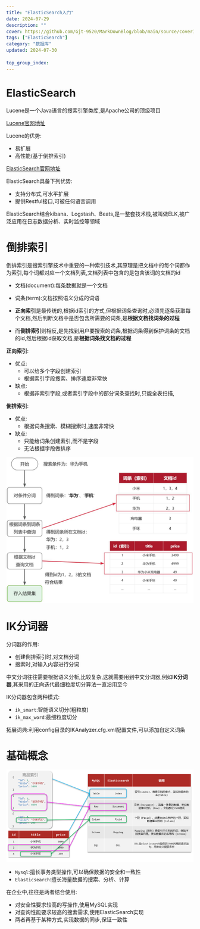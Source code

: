 ```yaml
---
title: "ElasticSearch入门"
date: 2024-07-29
description: ""
cover: https://github.com/Gjt-9520/MarkDownBlog/blob/main/source/coverImages/Bimage-135/Bimage87.jpg?raw=true
tags: ["ElasticSearch"]
category: "数据库"
updated: 2024-07-30
  
top_group_index: 
---
```


# ElasticSearch

Lucene是一个Java语言的搜索引擎类库,是Apache公司的顶级项目

[Lucene官网地址](https://lucene.apache.org/)

Lucene的优势:
- 易扩展
- 高性能(基于倒排索引)

[ElasticSearch官网地址](https://www.elastic.co/cn/)

ElasticSearch具备下列优势:
- 支持分布式,可水平扩展
- 提供Restful接口,可被任何语言调用

ElasticSearch结合kibana、Logstash、Beats,是一整套技术栈,被叫做ELK,被广泛应用在日志数据分析、实时监控等领域

# 倒排索引

倒排索引是搜索引擎技术中重要的一种索引技术,其原理是把文档中的每个词都作为索引,每个词都对应一个文档列表,文档列表中包含的是包含该词的文档的id

- 文档(document):每条数据就是一个文档
- 词条(term):文档按照语义分成的词语

- **正向索引**是最传统的,根据id索引的方式,但根据词条查询时,必须先逐条获取每个文档,然后判断文档中是否包含所需要的词条,是**根据文档找词条的过程**
-  而**倒排索引**则相反,是先找到用户要搜索的词条,根据词条得到保护词条的文档的id,然后根据id获取文档,是**根据词条找文档的过程**

**正向索引**:
- 优点:
  - 可以给多个字段创建索引
  - 根据索引字段搜索、排序速度非常快
- 缺点: 
  - 根据非索引字段,或者索引字段中的部分词条查找时,只能全表扫描,

**倒排索引**:
- 优点: 
  - 根据词条搜索、模糊搜索时,速度非常快
- 缺点: 
  - 只能给词条创建索引,而不是字段
  - 无法根据字段做排序

![倒排索引](../images/倒排索引.png)

# IK分词器

分词器的作用:
- 创建倒排索引时,对文档分词
- 搜索时,对输入内容进行分词

中文分词往往需要根据语义分析,比较复杂,这就需要用到中文分词器,例如**IK分词器**,其采用的正向迭代最细粒度切分算法一直沿用至今

IK分词器包含两种模式:
-  `ik_smart`:智能语义切分(粗粒度) 
-  `ik_max_word`:最细粒度切分 

拓展词典:利用config目录的IKAnalyzer.cfg.xml配置文件,可以添加自定义词条

# 基础概念

![基础概念](../images/ElasticSearch基础概念.png)

- `Mysql`:擅长事务类型操作,可以确保数据的安全和一致性 
- `Elasticsearch`:擅长海量数据的搜索、分析、计算

在企业中,往往是两者结合使用:
- 对安全性要求较高的写操作,使用MySQL实现
- 对查询性能要求较高的搜索需求,使用ElasticSearch实现
- 两者再基于某种方式,实现数据的同步,保证一致性